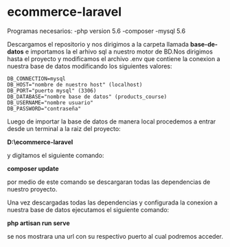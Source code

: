 # ecommerce-laravel

Programas necesarios:
-php version 5.6
-composer
-mysql 5.6

Descargamos el repositorio y nos dirigimos a la carpeta llamada **base-de-datos** e importamos la el arhivo sql a nuestro motor de BD.Nos dirigimos hasta el proyecto y modificamos el archivo .env que contiene la conexion a nuestra base de datos modificando los siguientes valores:
```
DB_CONNECTION=mysql
DB_HOST="nombre de nuestro host" (localhost)
DB_PORT="puerto mysql" (3306)
DB_DATABASE="nombre base de datos" (products_course)
DB_USERNAME="nombre usuario"
DB_PASSWORD="contraseña"
```
Luego de importar la base de datos de manera local procedemos a entrar desde un terminal a la raiz del proyecto:

**D:\ecommerce-laravel**
 
 y digitamos el siguiente comando:
 
 **composer update**
 
 por medio de este comando se descargaran todas las dependencias de nuestro proyecto.
 
 Una vez descargadas todas las dependencias y configurada la conexion a nuestra base de datos ejecutamos el siguiente comando:
 
 **php artisan run serve**
 
 se nos mostrara una url con su respectivo puerto al cual podremos acceder.
